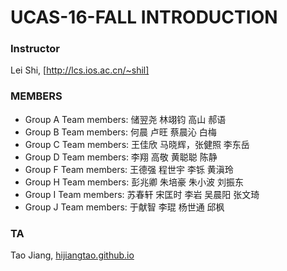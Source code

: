 # UCAS-16-FALL INTRODUCTION

### Instructor

Lei Shi, [http://lcs.ios.ac.cn/~shil]

### MEMBERS

* Group A Team members: 储翌尧 林翊钧 高山 郝语
* Group B Team members: 何晨 卢旺 蔡晨沁 白梅
* Group C Team members: 王佳欣 马晓辉，张健照 李东岳
* Group D Team members: 李翔 高敬 黄聪聪 陈静
* Group F Team members: 王德强 程世宇 李铄 黄滇玲
* Group H Team members: 彭兆卿 朱培豪  朱小波 刘振东
* Group I Team members: 苏春轩 宋匡时 李岩 吴晨阳 张文琦
* Group J Team members: 于献智  李琨  杨世通  邱枫

### TA

Tao Jiang, [hijiangtao.github.io](https://hijiangtao.github.io/)
